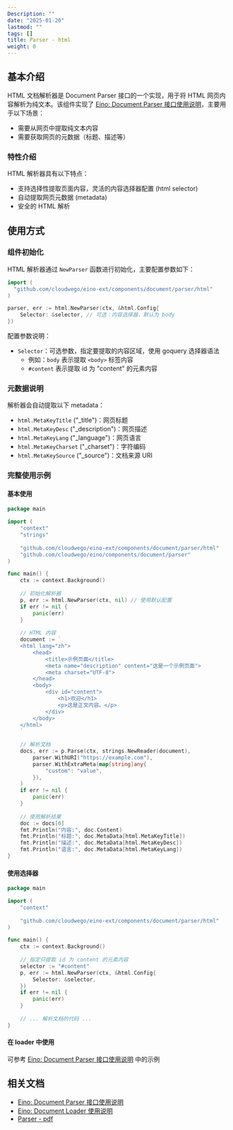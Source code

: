 ```yaml
---
Description: ""
date: "2025-01-20"
lastmod: ""
tags: []
title: Parser - html
weight: 0
---
```


## **基本介绍**

HTML 文档解析器是 Document Parser 接口的一个实现，用于将 HTML 网页内容解析为纯文本。该组件实现了 [Eino: Document Parser 接口使用说明](/zh/docs/eino/core_modules/components/document_loader_guide/document_parser_interface_guide)，主要用于以下场景：

- 需要从网页中提取纯文本内容
- 需要获取网页的元数据（标题、描述等）

### **特性介绍**

HTML 解析器具有以下特点：

- 支持选择性提取页面内容，灵活的内容选择器配置 (html selector)
- 自动提取网页元数据 (metadata)
- 安全的 HTML 解析

## **使用方式**

### **组件初始化**

HTML 解析器通过 `NewParser` 函数进行初始化，主要配置参数如下：

```go
import (
  "github.com/cloudwego/eino-ext/components/document/parser/html"
)

parser, err := html.NewParser(ctx, &html.Config{
    Selector: &selector, // 可选：内容选择器，默认为 body
})
```

配置参数说明：

- `Selector`：可选参数，指定要提取的内容区域，使用 goquery 选择器语法
  - 例如：`body` 表示提取 `<body>` 标签内容
  - `#content` 表示提取 id 为 "content" 的元素内容

### **元数据说明**

解析器会自动提取以下 metadata：

- `html.MetaKeyTitle` ("_title")：网页标题
- `html.MetaKeyDesc` ("_description")：网页描述
- `html.MetaKeyLang` ("_language")：网页语言
- `html.MetaKeyCharset` ("_charset")：字符编码
- `html.MetaKeySource` ("_source")：文档来源 URI

### **完整使用示例**

#### **基本使用**

```go
package main

import (
    "context"
    "strings"
    
    "github.com/cloudwego/eino-ext/components/document/parser/html"
    "github.com/cloudwego/eino/components/document/parser"
)

func main() {
    ctx := context.Background()
    
    // 初始化解析器
    p, err := html.NewParser(ctx, nil) // 使用默认配置
    if err != nil {
        panic(err)
    }
    
    // HTML 内容
    document := `
    <html lang="zh">
        <head>
            <title>示例页面</title>
            <meta name="description" content="这是一个示例页面">
            <meta charset="UTF-8">
        </head>
        <body>
            <div id="content">
                <h1>欢迎</h1>
                <p>这是正文内容。</p>
            </div>
        </body>
    </html>
    `
    
    // 解析文档
    docs, err := p.Parse(ctx, strings.NewReader(document),
        parser.WithURI("https://example.com"),
        parser.WithExtraMeta(map[string]any{
            "custom": "value",
        }),
    )
    if err != nil {
        panic(err)
    }
    
    // 使用解析结果
    doc := docs[0]
	fmt.Println("内容:", doc.Content)
	fmt.Println("标题:", doc.MetaData[html.MetaKeyTitle])
	fmt.Println("描述:", doc.MetaData[html.MetaKeyDesc])
	fmt.Println("语言:", doc.MetaData[html.MetaKeyLang])
}
```

#### **使用选择器**

```go
package main

import (
    "context"
    
    "github.com/cloudwego/eino-ext/components/document/parser/html"
)

func main() {
    ctx := context.Background()
    
    // 指定只提取 id 为 content 的元素内容
    selector := "#content"
    p, err := html.NewParser(ctx, &html.Config{
        Selector: &selector,
    })
    if err != nil {
        panic(err)
    }
    
    // ... 解析文档的代码 ...
}
```

#### 在 loader 中使用

可参考 [Eino: Document Parser 接口使用说明](/zh/docs/eino/core_modules/components/document_loader_guide/document_parser_interface_guide) 中的示例

## **相关文档**

- [Eino: Document Parser 接口使用说明](/zh/docs/eino/core_modules/components/document_loader_guide/document_parser_interface_guide)
- [Eino: Document Loader 使用说明](/zh/docs/eino/core_modules/components/document_loader_guide)
- [Parser - pdf](/zh/docs/eino/ecosystem_integration/document/parser_pdf)
